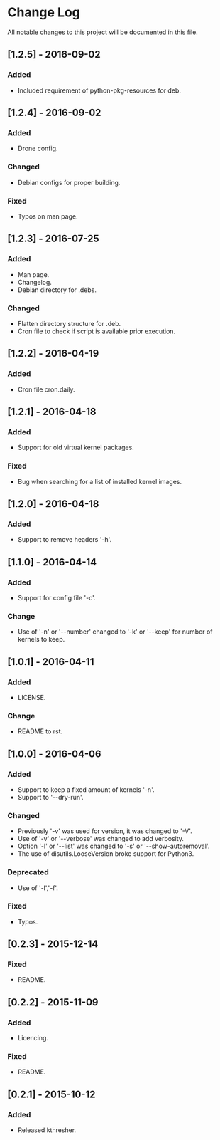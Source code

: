 # Change Log
All notable changes to this project will be documented in this file.

## [1.2.5] - 2016-09-02
### Added
- Included requirement of python-pkg-resources for deb.

## [1.2.4] - 2016-09-02
### Added
- Drone config.

### Changed
- Debian configs for proper building.

### Fixed
- Typos on man page.

## [1.2.3] - 2016-07-25
### Added
- Man page.
- Changelog.
- Debian directory for .debs.

### Changed
- Flatten directory structure for .deb.
- Cron file to check if script is available prior execution.

## [1.2.2] - 2016-04-19
### Added
- Cron file cron.daily.

## [1.2.1] - 2016-04-18
### Added
- Support for old virtual kernel packages.

### Fixed
- Bug when searching for a list of installed kernel images.

## [1.2.0] - 2016-04-18
### Added
- Support to remove headers '-h'.

## [1.1.0] - 2016-04-14
### Added
- Support for config file '-c'.

### Change
- Use of '-n' or '--number' changed to '-k' or '--keep' for number of kernels to keep.

## [1.0.1] - 2016-04-11
### Added
- LICENSE.

### Change
- README to rst.

## [1.0.0] - 2016-04-06
### Added
- Support to keep a fixed amount of kernels '-n'.
- Support to '--dry-run'.

### Changed
- Previously '-v' was used for version, it was changed to '-V'.
- Use of '-v' or '--verbose' was changed to add verbosity.
- Option '-l' or '--list'  was changed to '-s' or '--show-autoremoval'.
- The use of disutils.LooseVersion broke support for Python3.

### Deprecated
- Use of '-l','-f'.

### Fixed
- Typos.

## [0.2.3] - 2015-12-14
### Fixed
- README.

## [0.2.2] - 2015-11-09
### Added
- Licencing.

### Fixed
- README.

## [0.2.1] - 2015-10-12
### Added
- Released kthresher.
